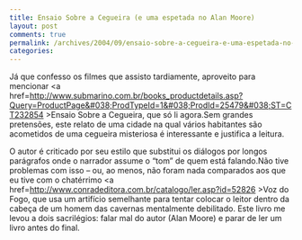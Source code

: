 ```yaml
---
title: Ensaio Sobre a Cegueira (e uma espetada no Alan Moore)
layout: post
comments: true
permalink: /archives/2004/09/ensaio-sobre-a-cegueira-e-uma-espetada-no-alan-moore.html
categories:
---
```

Já que confesso os filmes que assisto tardiamente, aproveito para mencionar <a href=http://www.submarino.com.br/books_productdetails.asp?Query=ProductPage&#038;ProdTypeId=1&#038;ProdId=25479&#038;ST=CT232854 >Ensaio Sobre a Cegueira</a>, que só li agora.Sem grandes pretensões, este relato de uma cidade na qual vários habitantes são acometidos de uma cegueira misteriosa é interessante e justifica a leitura.

O autor é criticado por seu estilo que substitui os diálogos por longos parágrafos onde o narrador assume o &#8220;tom&#8221; de quem está falando.Não tive problemas com isso &#8211; ou, ao menos, não foram nada comparados aos que eu tive com o chatérrimo <a href=http://www.conradeditora.com.br/catalogo/ler.asp?id=52826 >Voz do Fogo</a>, que usa um artifício semelhante para tentar colocar o leitor dentro da cabeça de um homem das cavernas mentalmente debilitado. Este livro me levou a dois sacrilégios: falar mal do autor (Alan Moore) e parar de ler um livro antes do final.